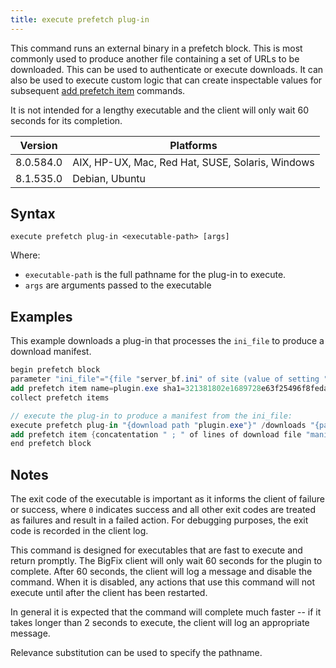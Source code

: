 ```yaml
---
title: execute prefetch plug-in
---
```


This command runs an external binary in a prefetch block. This is most commonly
used to produce another file containing a set of URLs to be downloaded. This can
be used to authenticate or execute downloads. It can also be used to execute
custom logic that can create inspectable values for subsequent [add prefetch
item](./add-prefetch-item.html) commands.

It is not intended for a lengthy executable and the client will only wait 60
seconds for its completion. 

Version | Platforms
--- | ---
8.0.584.0 | AIX, HP-UX, Mac, Red Hat, SUSE, Solaris, Windows
8.1.535.0 | Debian, Ubuntu

## Syntax

    execute prefetch plug-in <executable-path> [args]

Where:

* `executable-path` is the full pathname for the plug-in to execute.
* `args` are arguments passed to the executable

## Examples

This example downloads a plug-in that processes the `ini_file` to produce a
download manifest.

```actionscript
begin prefetch block
parameter "ini_file"="{file "server_bf.ini" of site (value of setting "MyCustomSite") of client}"
add prefetch item name=plugin.exe sha1=321381802e1689728e63f25496f8feda98cb3c6e size=1573 url=http://mysite/myplugin.exe
collect prefetch items

// execute the plug-in to produce a manifest from the ini_file:
execute prefetch plug-in "{download path "plugin.exe"}" /downloads "{parameter "ini_file"}" "{download path "manifest"}"
add prefetch item {concatentation " ; " of lines of download file "manifest"}
end prefetch block
```

## Notes

The exit code of the executable is important as it informs the client of failure
or success, where `0` indicates success and all other exit codes are treated as
failures and result in a failed action. For debugging purposes, the exit code is
recorded in the client log.

This command is designed for executables that are fast to execute and return
promptly. The BigFix client will only wait 60 seconds for the plugin to
complete. After 60 seconds, the client will log a message and disable the
command. When it is disabled, any actions that use this command will not execute
until after the client has been restarted.

In general it is expected that the command will complete much faster -- if it
takes longer than 2 seconds to execute, the client will log an appropriate
message.

Relevance substitution can be used to specify the pathname.

